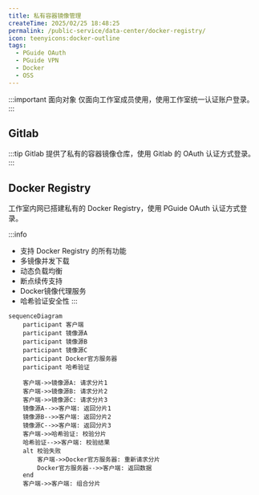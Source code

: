 ```yaml
---
title: 私有容器镜像管理
createTime: 2025/02/25 18:48:25
permalink: /public-service/data-center/docker-registry/
icon: teenyicons:docker-outline
tags:
  - PGuide OAuth
  - PGuide VPN
  - Docker
  - OSS 
---
```


:::important 面向对象
仅面向工作室成员使用，使用工作室统一认证账户登录。
:::

## Gitlab

:::tip
Gitlab 提供了私有的容器镜像仓库，使用 Gitlab 的 OAuth 认证方式登录。
:::

## Docker Registry



工作室内网已搭建私有的 Docker Registry，使用 PGuide OAuth 认证方式登录。

:::info 
- 支持 Docker Registry 的所有功能
- 多镜像并发下载
- 动态负载均衡
- 断点续传支持
- Docker镜像代理服务
- 哈希验证安全性
:::

```mermaid
sequenceDiagram
    participant 客户端
    participant 镜像源A
    participant 镜像源B
    participant 镜像源C
    participant Docker官方服务器
    participant 哈希验证

    客户端->>镜像源A: 请求分片1
    客户端->>镜像源B: 请求分片2
    客户端->>镜像源C: 请求分片3
    镜像源A-->>客户端: 返回分片1
    镜像源B-->>客户端: 返回分片2
    镜像源C-->>客户端: 返回分片3
    客户端->>哈希验证: 校验分片
    哈希验证-->>客户端: 校验结果
    alt 校验失败
        客户端->>Docker官方服务器: 重新请求分片
        Docker官方服务器-->>客户端: 返回数据
    end
    客户端->>客户端: 组合分片
```
